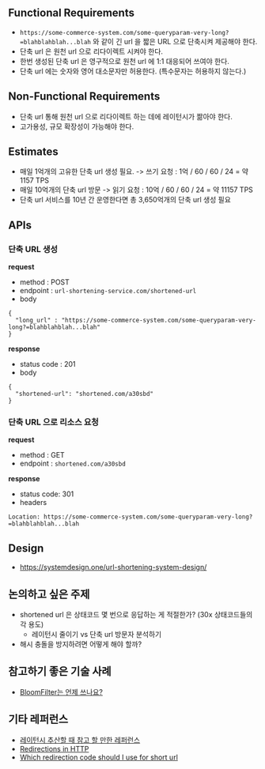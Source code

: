 
## Functional Requirements

* `https://some-commerce-system.com/some-queryparam-very-long?=blahblahblah...blah` 와 같이 긴 url 을 짧은 URL 으로 단축시켜 제공해야 한다.
* 단축 url 은 원천 url 으로 리다이렉트 시켜야 한다.
* 한번 생성된 단축 url 은 영구적으로 원천 url 에 1:1 대응되어 쓰여야 한다.
* 단축 url 에는 숫자와 영어 대소문자만 허용한다. (특수문자는 허용하지 않는다.)



## Non-Functional Requirements
* 단축 url 통해 원천 url 으로 리다이렉트 하는 데에 레이턴시가 짦아야 한다.
* 고가용성, 규모 확장성이 가능해야 한다.


## Estimates
* 매일 1억개의 고유한 단축 url 생성 필요. -> 쓰기 요청 : 1억 / 60 / 60 / 24 = 약 1157 TPS
* 매일 10억개의 단축 url 방문 -> 읽기 요청 : 10억 / 60 / 60 / 24 = 약 11157 TPS
* 단축 url 서비스를 10년 간 운영한다면 총 3,650억개의 단축 url 생성 필요


## APIs

### 단축 URL 생성

**request**
* method : POST
* endpoint : `url-shortening-service.com/shortened-url`
* body
```
{
  "long_url" : "https://some-commerce-system.com/some-queryparam-very-long?=blahblahblah...blah"
}
```
**response**
* status code : 201
* body
```
{
  "shortened-url": "shortened.com/a30sbd"
}
```


### 단축 URL 으로 리소스 요청
**request**
* method : GET
* endpoint : `shortened.com/a30sbd`

**response**
* status code: 301
* headers
```
Location: https://some-commerce-system.com/some-queryparam-very-long?=blahblahblah...blah
```


## Design
* https://systemdesign.one/url-shortening-system-design/ 



## 논의하고 싶은 주제
* shortened url 은 상태코드 몇 번으로 응답하는 게 적절한가? (30x 상태코드들의 각 용도)
  * 레이턴시 줄이기 vs 단축 url 방문자 분석하기 
* 해시 충돌을 방지하려면 어떻게 해야 할까?



## 참고하기 좋은 기술 사례
* [BloomFilter는 언제 쓰나요?](https://meetup.nhncloud.com/posts/192)

## 기타 레퍼런스
* [레이턴시 추산할 때 참고 할 만한 레퍼런스](https://gist.github.com/jboner/2841832)
* [Redirections in HTTP](https://developer.mozilla.org/en-US/docs/Web/HTTP/Redirections)
* [Which redirection code should I use for short url](https://linkila.com/blog/301-vs-302-vs-303-vs-307-vs-308-whic-redirection-code-should-i-use-for-short-urls/)

